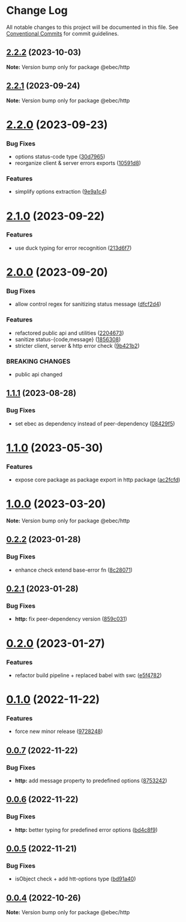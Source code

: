 # Change Log

All notable changes to this project will be documented in this file.
See [Conventional Commits](https://conventionalcommits.org) for commit guidelines.

## [2.2.2](https://github.com/Tada5hi/ebec/compare/@ebec/http@2.2.1...@ebec/http@2.2.2) (2023-10-03)

**Note:** Version bump only for package @ebec/http





## [2.2.1](https://github.com/Tada5hi/ebec/compare/@ebec/http@2.2.0...@ebec/http@2.2.1) (2023-09-24)

**Note:** Version bump only for package @ebec/http





# [2.2.0](https://github.com/Tada5hi/ebec/compare/@ebec/http@2.1.0...@ebec/http@2.2.0) (2023-09-23)


### Bug Fixes

* options status-code type ([30d7965](https://github.com/Tada5hi/ebec/commit/30d79655564efba02b28c1f9655b5691d724fab0))
* reorganize client & server errors exports ([10591d8](https://github.com/Tada5hi/ebec/commit/10591d88aca3cf36bbc10bb55cbae45b628b58bf))


### Features

* simplify options extraction ([9e9a1c4](https://github.com/Tada5hi/ebec/commit/9e9a1c4c4ad50df92c7c9feaf43d1e5dda58642c))





# [2.1.0](https://github.com/Tada5hi/ebec/compare/@ebec/http@2.0.0...@ebec/http@2.1.0) (2023-09-22)


### Features

* use duck typing for error recognition ([213d6f7](https://github.com/Tada5hi/ebec/commit/213d6f7356df7ddf6e1bb8985b7e42149d33d617))





# [2.0.0](https://github.com/Tada5hi/ebec/compare/@ebec/http@1.1.1...@ebec/http@2.0.0) (2023-09-20)


### Bug Fixes

* allow control regex for sanitizing status message ([dfcf2d4](https://github.com/Tada5hi/ebec/commit/dfcf2d4c7aa5cfc9b81050ee4c429c83e6fa86cb))


### Features

* refactored public api and utilities ([2204673](https://github.com/Tada5hi/ebec/commit/2204673780c2af564be6d8bf0479b6c710b47606))
* sanitize status-{code,message} ([1856308](https://github.com/Tada5hi/ebec/commit/1856308a76897f25becae364afd98f440516c351))
* stricter client, server & http error check ([9b421b2](https://github.com/Tada5hi/ebec/commit/9b421b2f90a282950a4801e09a86fcc61055a64c))


### BREAKING CHANGES

* public api changed





## [1.1.1](https://github.com/Tada5hi/ebec/compare/@ebec/http@1.1.0...@ebec/http@1.1.1) (2023-08-28)


### Bug Fixes

* set ebec as dependency instead of peer-dependency ([08429f5](https://github.com/Tada5hi/ebec/commit/08429f51250232dabf0ef952f0673b7c597fe7fb))





# [1.1.0](https://github.com/Tada5hi/ebec/compare/@ebec/http@1.0.0...@ebec/http@1.1.0) (2023-05-30)


### Features

* expose core package as package export in http package ([ac2fcfd](https://github.com/Tada5hi/ebec/commit/ac2fcfdb5303117f9d6b35fc2c9b2b5f1164c2ff))





# [1.0.0](https://github.com/Tada5hi/ebec/compare/@ebec/http@0.2.2...@ebec/http@1.0.0) (2023-03-20)

**Note:** Version bump only for package @ebec/http





## [0.2.2](https://github.com/Tada5hi/ebec/compare/@ebec/http@0.2.1...@ebec/http@0.2.2) (2023-01-28)


### Bug Fixes

* enhance check extend base-error fn ([8c28071](https://github.com/Tada5hi/ebec/commit/8c280714ac7cc1ef6b18c21963037de11c61220f))





## [0.2.1](https://github.com/Tada5hi/ebec/compare/@ebec/http@0.2.0...@ebec/http@0.2.1) (2023-01-28)


### Bug Fixes

* **http:** fix peer-dependency version ([859c031](https://github.com/Tada5hi/ebec/commit/859c0318d342384c3eba95fbca8b8b69c0aff27d))





# [0.2.0](https://github.com/Tada5hi/ebec/compare/@ebec/http@0.1.0...@ebec/http@0.2.0) (2023-01-27)


### Features

* refactor build pipeline + replaced babel with swc ([e5f4782](https://github.com/Tada5hi/ebec/commit/e5f47825e03b0f7ee39f461ac9cd9bb21c0c4117))





# [0.1.0](https://github.com/Tada5hi/ebec/compare/@ebec/http@0.0.7...@ebec/http@0.1.0) (2022-11-22)


### Features

* force new minor release ([9728248](https://github.com/Tada5hi/ebec/commit/9728248398aa9384d2ddd770b8e301222109025c))





## [0.0.7](https://github.com/Tada5hi/ebec/compare/@ebec/http@0.0.6...@ebec/http@0.0.7) (2022-11-22)


### Bug Fixes

* **http:** add message property to predefined options ([8753242](https://github.com/Tada5hi/ebec/commit/8753242e76b3edece71de24a1010b525523256e1))





## [0.0.6](https://github.com/Tada5hi/ebec/compare/@ebec/http@0.0.5...@ebec/http@0.0.6) (2022-11-22)


### Bug Fixes

* **http:** better typing for predefined error options ([bd4c8f9](https://github.com/Tada5hi/ebec/commit/bd4c8f900cd8dd14fb6c56d87b9f8485c77addb9))





## [0.0.5](https://github.com/Tada5hi/ebec/compare/@ebec/http@0.0.4...@ebec/http@0.0.5) (2022-11-21)


### Bug Fixes

* isObject check + add htt-options type ([bd91a40](https://github.com/Tada5hi/ebec/commit/bd91a40439c71beca8378394b16dd52fc4db52dd))





## [0.0.4](https://github.com/Tada5hi/ebec/compare/@ebec/http@0.0.3...@ebec/http@0.0.4) (2022-10-26)

**Note:** Version bump only for package @ebec/http
